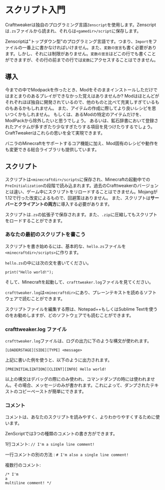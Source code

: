 # スクリプト入門

Crafttweakerは独自のプログラミング言語`Zenscript`を使用します。Zenscriptは`.zs`ファイルから読まれ、それらは`<gamedir>/script`に保存します。

Zenscriptは"トップダウン型"のプログラミング言語です。つまり、`Import`をファイルの一番上に書かなければいけません。また、`変数の宣言`も書く必要があります。しかし、それには制限がありません。`変数の宣言`はどこの行でも書くことができますが、その行の前までの行では`変数`にアクセスすることはできません。

## 導入

今までの中でModpackを作ったとき、Modをそのままインストールしただけではまとまりのあるプレイができなかった覚えはありませんか? Modはほとんどがそれぞれほぼ独自に開発されているので、他のものと比べて充実しすぎているものもあるかもしれません。 また、アイテムの作成に際してより良いレシピを思いつくかもしれません。 もしくは、あるModの特定のアイテムだけを、ModPackから除外したいと思うでしょう。 あるいは、鉱石辞書において登録されたアイテムが多すぎたり少なすぎたりする項目を見つけたりするでしょう。 CraftTweakerはこれらの思いを全て実現できます。

バニラのMinecraftをサポートするコア機能に加え、Mod固有のレシピや動作をも変更できる総合ライブラリも提供しています。

## スクリプト

スクリプトは`<minecraftdir>/scripts`に保存され、Minecraftの起動中での`PreInitialization`の段階で読み込まれます。過去のCrafttweakerのバージョンとは違い、ゲーム中にスクリプトをリロードすることはできません。Mojangが1.12で行った改変によるもので、回避策はありません。 また、スクリプトは**サーバーとクライアントの両方**に導入する必要があります。

スクリプトは`.zs`の拡張子で保存されます。また、`.zip`に圧縮してもスクリプトをロードすることができます。

### あなたの最初のスクリプトを書こう

スクリプトを書き始めるには、基本的な、`hello.zs`ファイルを`<minecraftdir>/scripts>`に作ります。

`hello.zs`の中には次の文を書いてください。

    print("Hello world!");
    

そして、Minecraftを起動して、`crafttweaker.log`ファイルを見てください。

`crafttweaker.log`は`<minecraftdir>`にあり、プレーンテキストを読めるソフトウェアで読むことができます。

スクリプトファイルを編集する際は、Notepad++もしくはSublime Textを使うのをお勧めしますが、どのソフトウェアでも読むことができます。

### crafttweaker.log ファイル

`crafttweaker.log`ファイルは、ログの出力に下のような構文が使われます。

    [LOADERSTAGE][SIDE][TYPE] <message>
    

上記に書いた例を使うと、以下のように出力されます。

    [PREINITIALIZATION][CLIENT][INFO] Hello world!
    

以上の構文はデバッグの際にのみ使われ、コマンドダンプの時には使われません。その場合、メッセージのみが書かれます。これによって、ダンプされたテキストのコピーペーストが簡単にできます。

### コメント

コメントは、あなたのスクリプトを読みやすく、よりわかりやすくするために使います。

ZenScriptでは3つの種類のコメントの書き方ができます。

1行コメント: `// I'm a single line comment!`

一行コメントの別の方法 : `# I'm also a single line comment!`

複数行のコメント: 

    /* I'm 
    a
    multiline comment! */